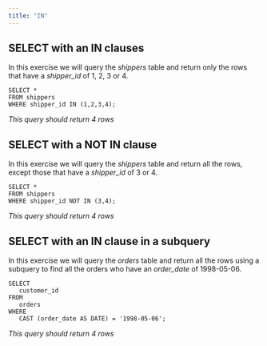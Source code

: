 ```yaml
---
title: "IN"
---
```


## SELECT with an IN clauses

In this exercise we will query the _shippers_ table and return only the rows that have a _shipper\_id_ of 1, 2, 3 or 4.

```
SELECT *
FROM shippers
WHERE shipper_id IN (1,2,3,4);
```

_This query should return 4 rows_

## SELECT with a NOT IN clause

In this exercise we will query the _shippers_ table and return all the rows, except those that have a _shipper\_id_ of 3 or 4.

```
SELECT *
FROM shippers
WHERE shipper_id NOT IN (3,4);
```

_This query should return 4 rows_

## SELECT with an IN clause in a subquery

In this exercise we will query the _orders_ table and return all the rows using a subquery to find all the orders who have an _order\_date_ of 1998-05-06.

```
SELECT
   customer_id
FROM
   orders
WHERE
   CAST (order_date AS DATE) = '1998-05-06';
```

_This query should return 4 rows_